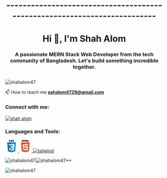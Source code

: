 <img src="https://media.licdn.com/dms/image/D4D16AQGvzjMyZzc3Qw/profile-displaybackgroundimage-shrink_350_1400/0/1706876912397?e=1712188800&v=beta&t=f1v4Xpoy_bOblejT7Ic9-q18_ZOT4jyVUTJRQSeDHPw" alt=""  align="right"  width="">
<h1 align="center">-------------------------------------------------------------------------</h1>
<h1 align="center">Hi 👋, I'm Shah Alom</h1>

<h3 align="center" style="margin-bottom: 30px;">A passionate MERN Stack Web Developer from the tech community of Bangladesh. Let's build something incredible together.</h3>
<img src="https://media0.giphy.com/media/v1.Y2lkPTc5MGI3NjExZmRwNXdnZXhzcWI4c3licWUybGt6dzQ0N3V3YzF1cXplcDJoYXB1NSZlcD12MV9pbnRlcm5hbF9naWZfYnlfaWQmY3Q9Zw/CrFLL3CnRpw5ddlBMm/giphy.gif" alt=""  align="right"  width="400">

<p align="left"> <img src="https://komarev.com/ghpvc/?username=shahalom47&label=Profile%20views&color=0e75b6&style=flat" alt="shahalom47" /> </p>

📫 How to reach me **sahalom4729@gmail.com**

<h3 align="left">Connect with me:</h3>
<p align="left">
<a href="https://fb.com/shah alom" target="blank"><img align="center" src="https://raw.githubusercontent.com/rahuldkjain/github-profile-readme-generator/master/src/images/icons/Social/facebook.svg" alt="shah alom" height="30" width="40" /></a>
</p>

<h3 align="left">Languages and Tools:</h3>
<p align="left"> 
  <a href="https://www.w3schools.com/css/" target="_blank" rel="noreferrer"> 
  <img src="https://raw.githubusercontent.com/devicons/devicon/master/icons/css3/css3-original-wordmark.svg" alt="css3" width="40" height="40"/>
  </a>
  <a href="https://www.w3.org/html/" target="_blank" rel="noreferrer"> 
    <img src="https://raw.githubusercontent.com/devicons/devicon/master/icons/html5/html5-original-wordmark.svg" alt="html5" width="40" height="40"/> 
  </a> 
  <a href="https://tailwindcss.com/" target="_blank" rel="noreferrer"> <img src="https://www.vectorlogo.zone/logos/tailwindcss/tailwindcss-icon.svg" alt="tailwind" width="40" height="40"/> </a> </p>

<p><img align="left" src="https://github-readme-stats.vercel.app/api/top-langs?username=shahalom47&show_icons=true&locale=en&layout=compact" alt="shahalom47" /></p>

<p>&nbsp;<img align="left" src="https://github-readme-stats.vercel.app/api?username=shahalom47&show_icons=true&locale=en" alt="shahalom47**" /></p>

<p><img align="center" src="https://github-readme-streak-stats.herokuapp.com/?user=shahalom47&" alt="shahalom47" /></p>
